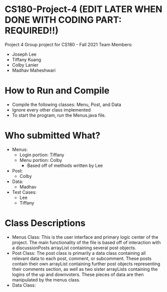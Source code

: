 # CS180-Project-4 (EDIT LATER WHEN DONE WITH CODING PART: REQUIRED!!)
Project 4 Group project for CS180 - Fall 2021 Team
Members:
- Joseph Lee
- Tiffany Kuang
- Colby Lanier
- Madhav Maheshwari

# How to Run and Compile

- Compile the following classes: Menu, Post, and Data
- Ignore every other class implemented
- To start the program, run the Menus.java file.

# Who submitted What?
- Menus: 
  - Login portion: Tiffany
  - Menu portion: Colby
    - Based off of methods written by Lee
- Post:
  - Colby
- Data:
  - Madhav
- Test Cases:
  - Lee
  - Tiffany

# Class Descriptions

- Menus Class: This is the user interface and primary logic center of the project. The main functionality of the file is
based off of interaction with a discussionPosts arrayList containing several post objects.
- Post Class: The post class is primarily a data class containing all relevant data to each post, comment, or subcomment.
These posts contain their own arrayList containing further post objects representing their comments section, as well as
two sister arrayLists containing the logins of the up and downvoters. These pieces of data are then manipulated by the
menus class.
- Data Class: 
